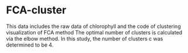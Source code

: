 # FCA-cluster
This data includes the raw data of chlorophyll and the code of clustering visualization of FCA method
 The optimal number of clusters is calculated via the elbow method. In this study, the number of clusters c was determined to be 4.
